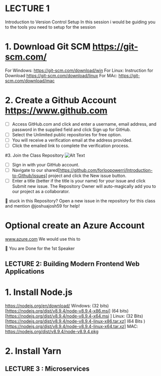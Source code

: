 

# LECTURE 1 
Introduction to Version Control Setup
In this session i would be guiding you to the tools you need to setup for the session 

# 1. Download Git SCM  https://git-scm.com/
For Windows: https://git-scm.com/download/win
For Linux: Instruction for Download https://git-scm.com/download/linux
For MAc: https://git-scm.com/download/mac

# 2. Create a Github Account  https://www.github.com

- [ ] Access GitHub.com and click and enter a username, email address, and password in the supplied field and click Sign up for GitHub.
- [ ] Select the Unlimited public repositories for free option.
- [ ] You will receive a verification email at the address provided.
- [ ] Click the emailed link to complete the verification process.

#3. Join the Class Repository
![Alt Text](https://services.github.com/on-demand/images/gifs/intro/join-repo-make-issue-introduction.gif)
- [ ] Sign in with your GitHub account.
- [ ] Navigate to our shared[https://github.com/forloopowerri/Introduction-to-Github/issues] project and click the New issue button.
- [ ] Enter a title (better if the title is your name) for your issue and click Submit new issue. The Repository Owner will auto-magically add you to our project as a collaborator.

👋 stuck in this Repository? Open a new issue in the repository for this class and mention @joshuajosh59 for help!


# Optional create an Azure Account 
www.azure.com
We would use this to 


:clap: You are Done for the 1st Speaker 

## LECTURE 2:  Building Modern Frontend Web Applications

# 1.  Install Node.js
https://nodejs.org/en/download/
   Windows: (32 bits) [https://nodejs.org/dist/v8.9.4/node-v8.9.4-x86.msi] (64 bits) [https://nodejs.org/dist/v8.9.4/node-v8.9.4-x64.msi ]
Linux: (32 Bits) [https://nodejs.org/dist/v8.9.4/node-v8.9.4-linux-x86.tar.xz] (64 Bits ) [https://nodejs.org/dist/v8.9.4/node-v8.9.4-linux-x64.tar.xz]
MAC: https://nodejs.org/dist/v8.9.4/node-v8.9.4.pkg

# 2. Install Yarn

## LECTURE 3 : Microservices 





   
